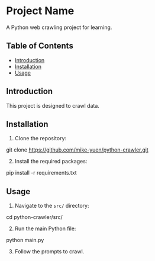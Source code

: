# Project Name

A Python web crawling project for learning.

## Table of Contents

- [Introduction](#introduction)
- [Installation](#installation)
- [Usage](#usage)

## Introduction

This project is designed to crawl data.

## Installation

1. Clone the repository:

git clone https://github.com/mike-yuen/python-crawler.git

2. Install the required packages:

pip install -r requirements.txt

## Usage

1. Navigate to the `src/` directory:

cd python-crawler/src/

2. Run the main Python file:

python main.py

3. Follow the prompts to crawl.
